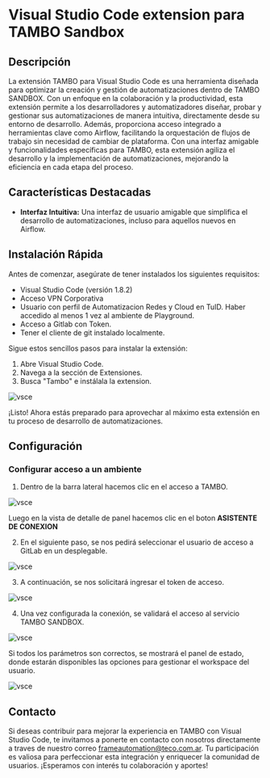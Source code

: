 # Visual Studio Code extension para TAMBO Sandbox


## Descripción

La extensión TAMBO para Visual Studio Code es una herramienta diseñada para optimizar la creación y gestión de automatizaciones dentro de TAMBO SANDBOX. Con un enfoque en la colaboración y la productividad, esta extensión permite a los desarrolladores y automatizadores diseñar, probar y gestionar sus automatizaciones de manera intuitiva, directamente desde su entorno de desarrollo.  Además, proporciona acceso integrado a herramientas clave como Airflow, facilitando la orquestación de flujos de trabajo sin necesidad de cambiar de plataforma. Con una interfaz amigable y funcionalidades específicas para TAMBO, esta extensión agiliza el desarrollo y la implementación de automatizaciones, mejorando la eficiencia en cada etapa del proceso.

## Características Destacadas

- **Interfaz Intuitiva:** Una interfaz de usuario amigable que simplifica el desarrollo de automatizaciones, incluso para aquellos nuevos en Airflow.

## Instalación Rápida

Antes de comenzar, asegúrate de tener instalados los siguientes requisitos:

- Visual Studio Code (versión 1.8.2)
- Acceso VPN Corporativa
- Usuario con perfil de Automatizacion Redes y Cloud en TuID. Haber accedido al menos 1 vez al ambiente de Playground.
- Acceso a Gitlab con Token.
- Tener el cliente de git instalado localmente.

Sigue estos sencillos pasos para instalar la extensión:

1. Abre Visual Studio Code.
2. Navega a la sección de Extensiones.
3. Busca "Tambo" e instálala la extension.

![vsce](https://i.postimg.cc/x1pTZztQ/temp-Image-RXt6tw.avif)

¡Listo! Ahora estás preparado para aprovechar al máximo esta extensión en tu proceso de desarrollo de automatizaciones.

## Configuración

### Configurar acceso a un ambiente

1. Dentro de la barra lateral hacemos clic en el acceso a TAMBO. 

![vsce](https://i.postimg.cc/v80jftBG/temp-Image-XH8-Fe-V.avif)

Luego en la vista de detalle de panel hacemos clic en el boton **ASISTENTE DE CONEXION** 

2. En el siguiente paso, se nos pedirá seleccionar el usuario de acceso a GitLab en un desplegable.

![vsce](https://i.postimg.cc/R0CpW3BW/temp-Imager-KLj-Kh.avif)

3. A continuación, se nos solicitará ingresar el token de acceso.

![vsce](https://i.postimg.cc/NM5NxWLY/temp-Imagep7-Gg-II.avif)

4. Una vez configurada la conexión, se validará el acceso al servicio TAMBO SANDBOX.

![vsce](https://i.postimg.cc/ZKkfrsmt/temp-Imagehp-Dsbp.avif)

Si todos los parámetros son correctos, se mostrará el panel de estado, donde estarán disponibles las opciones para gestionar el workspace del usuario.

![vsce](https://i.postimg.cc/KjTJ6BnH/temp-Imageqxwf-Gk.avif)


## Contacto

Si deseas contribuir para mejorar la experiencia en TAMBO con Visual Studio Code, te invitamos a ponerte en contacto con nosotros directamente a traves de nuestro correo frameautomation@teco.com.ar. Tu participación es valiosa para perfeccionar esta integración y enriquecer la comunidad de usuarios. ¡Esperamos con interés tu colaboración y aportes!





